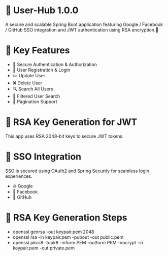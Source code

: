 # 🚀 User-Hub 1.0.0
A secure and scalable Spring Boot application featuring Google / Facebook / GitHub SSO integration and JWT authentication using RSA encryption.🔐

# 🌟 Key Features
- 🔐 Secure Authentication & Authorization
- 👤 User Registration & Login
- ✏️ Update User
- ❌ Delete User
- 🔍 Search All Users
- 🧭 Filtered User Search
- 📄 Pagination Support

# 🔑 RSA Key Generation for JWT
This app uses RSA 2048-bit keys to secure JWT tokens.

# 🔗 SSO Integration
SSO is secured using OAuth2 and Spring Security for seamless login experiences.
- 🌐 Google
- 📘 Facebook
- 🐙 GitHub

# 🔑 RSA Key Generation Steps
- openssl genrsa -out keypair.pem 2048
- openssl rsa -in keypair.pem -pubout -out public.pem
- openssl pkcs8 -topk8 -inform PEM -outform PEM -nocrypt -in keypair.pem -out private.pem
